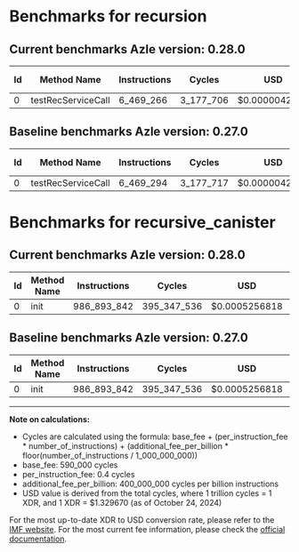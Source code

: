 # Benchmarks for recursion

## Current benchmarks Azle version: 0.28.0

| Id  | Method Name        | Instructions | Cycles    | USD           | USD/Million Calls | Change                         |
| --- | ------------------ | ------------ | --------- | ------------- | ----------------- | ------------------------------ |
| 0   | testRecServiceCall | 6_469_266    | 3_177_706 | $0.0000042253 | $4.22             | <font color="green">-28</font> |

## Baseline benchmarks Azle version: 0.27.0

| Id  | Method Name        | Instructions | Cycles    | USD           | USD/Million Calls |
| --- | ------------------ | ------------ | --------- | ------------- | ----------------- |
| 0   | testRecServiceCall | 6_469_294    | 3_177_717 | $0.0000042253 | $4.22             |

# Benchmarks for recursive_canister

## Current benchmarks Azle version: 0.28.0

| Id  | Method Name | Instructions | Cycles      | USD           | USD/Million Calls | Change                     |
| --- | ----------- | ------------ | ----------- | ------------- | ----------------- | -------------------------- |
| 0   | init        | 986_893_842  | 395_347_536 | $0.0005256818 | $525.68           | <font color="red">0</font> |

## Baseline benchmarks Azle version: 0.27.0

| Id  | Method Name | Instructions | Cycles      | USD           | USD/Million Calls |
| --- | ----------- | ------------ | ----------- | ------------- | ----------------- |
| 0   | init        | 986_893_842  | 395_347_536 | $0.0005256818 | $525.68           |

---

**Note on calculations:**

- Cycles are calculated using the formula: base_fee + (per_instruction_fee \* number_of_instructions) + (additional_fee_per_billion \* floor(number_of_instructions / 1_000_000_000))
- base_fee: 590_000 cycles
- per_instruction_fee: 0.4 cycles
- additional_fee_per_billion: 400_000_000 cycles per billion instructions
- USD value is derived from the total cycles, where 1 trillion cycles = 1 XDR, and 1 XDR = $1.329670 (as of October 24, 2024)

For the most up-to-date XDR to USD conversion rate, please refer to the [IMF website](https://www.imf.org/external/np/fin/data/rms_sdrv.aspx).
For the most current fee information, please check the [official documentation](https://internetcomputer.org/docs/current/developer-docs/gas-cost#execution).
